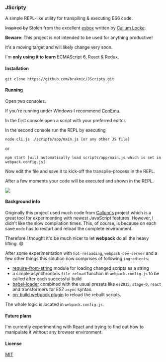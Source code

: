 ### JScripty

A simple REPL-like utility for transpiling & executing ES6 code.

<del>Inspired by</del> Stolen from the excellent [esbox](https://github.com/callumlocke/esbox)
written by [Callum Locke](https://twitter.com/callumlocke).

**Beware**: This project is not intended to be used for anything productive!

It's a moving target and will likely change very soon.

I'm __only using it to learn__ ECMAScript 6, React & Redux.

#### Installation

```
git clone https://github.com/brakmic/JScripty.git
```

#### Running

Open two consoles.

If you're running under Windows I recommend [ConEmu](https://conemu.github.io/).

In the first console open a script with your preferred editor.

In the second console run the REPL by executing

```
node cli.js ./scripts/app/main.js [or any other JS file]
```

or

```
npm start [will automatically load scripts/app/main.js which is set in webpack.config.js]
```


Now edit the file and save it to kick-off the transpile-process in the REPL.

After a few moments your code will be executed and shown in the REPL.

<img src="http://fs5.directupload.net/images/160324/2exjckcl.png"/>

#### Background info

Originally this project used much code from [Callum's](https://github.com/callumlocke/esbox) project which is a great tool for experimenting with newest JavaScript features. However, I didn't like the slow compilation times.
This, of course, is because on each save `node` has to restart and reload the complete environment.

Therefore I thought it'd be much nicer to let **webpack** do all the heavy lifting. :smile:

After some experimentation with `hot-reloading`, `webpack-dev-server` and a few other things this solution now comprises of following `ingredients`:

- [require-from-string](https://www.npmjs.com/package/require-from-string) module for loading changed scripts as a string
- a simple asynchronous `file reload` function in `webpack.config.js` to be called after each successful build
- [babel-loader](https://www.npmjs.com/package/babel-loader) combined with the usual presets like `es2015`, `stage-0`, `react` and transformers for ES7 `async` syntax.
- [on-build webpack plugin](https://www.npmjs.com/package/on-build-webpack) to reload the rebuilt scripts.

The whole logic is located in `webpack.config.js`.

#### Future plans

I'm currently experimenting with React and trying to find out how to manipulate it without any browser environment.

#### License

[MIT](https://github.com/brakmic/JScripty/blob/master/LICENSE)
